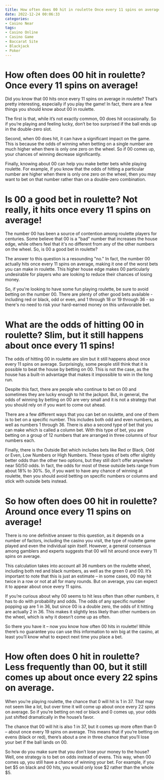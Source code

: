 ```yaml
---
title: How often does 00 hit in roulette Once every 11 spins on average!
date: 2022-12-24 00:06:33
categories:
- Casino Near
tags:
- Casino Online
- Casino Game
- Baccarat Site
- Blackjack
- Poker
---
```



#  How often does 00 hit in roulette? Once every 11 spins on average!

Did you know that 00 hits once every 11 spins on average in roulette? That’s pretty interesting, especially if you play the game! In fact, there are a few things you should know about 00 in roulette.

The first is that, while it’s not exactly common, 00 does hit occasionally. So if you’re playing and feeling lucky, don’t be too surprised if the ball ends up in the double-zero slot.

Second, when 00 does hit, it can have a significant impact on the game. This is because the odds of winning when betting on a single number are much higher when there is only one zero on the wheel. So if 00 comes up, your chances of winning decrease significantly.

Finally, knowing about 00 can help you make better bets while playing roulette. For example, if you know that the odds of hitting a particular number are higher when there is only one zero on the wheel, then you may want to bet on that number rather than on a double-zero combination.

#  Is 00 a good bet in roulette? Not really, it hits once every 11 spins on average!

The number 00 has been a source of contention among roulette players for centuries. Some believe that 00 is a "bad" number that increases the house edge, while others feel that it's no different from any of the other numbers on the wheel. So, is 00 a good bet in roulette?

The answer to this question is a resounding "no." In fact, the number 00 actually hits once every 11 spins on average, making it one of the worst bets you can make in roulette. This higher house edge makes 00 particularly undesirable for players who are looking to reduce their chances of losing money.

So, if you're looking to have some fun playing roulette, be sure to avoid betting on the number 00. There are plenty of other good bets available - including red or black, odd or even, and 1 through 18 or 19 through 36 - so there's no need to risk your hard-earned money on this unfavorable bet.

#  What are the odds of hitting 00 in roulette? Slim, but it still happens about once every 11 spins!

The odds of hitting 00 in roulette are slim but it still happens about once every 11 spins on average. Surprisingly, some people still think that it is possible to beat the house by betting on 00. This is not the case, as the house has a built-in advantage that makes it impossible to win in the long run.

Despite this fact, there are people who continue to bet on 00 and sometimes they are lucky enough to hit the jackpot. But, in general, the odds of winning by betting on 00 are very small and it is not a strategy that you should rely on if you want to come out ahead.

There are a few different ways that you can bet on roulette, and one of them is to bet on a specific number. This includes both odd and even numbers, as well as numbers 1 through 36. There is also a second type of bet that you can make which is called a column bet. With this type of bet, you are betting on a group of 12 numbers that are arranged in three columns of four numbers each.

Finally, there is the Outside Bet which includes bets like Red or Black, Odd or Even, Low Numbers or High Numbers. These types of bets offer slightly better odds than the other two options, but they still don’t offer anywhere near 50/50 odds. In fact, the odds for most of these outside bets range from about 18% to 30%. So, if you want to have any chance of winning at roulette, then you should avoid betting on specific numbers or columns and stick with outside bets instead.

#  So how often does 00 hit in roulette? Around once every 11 spins on average!

There is no one definitive answer to this question, as it depends on a number of factors, including the casino you visit, the type of roulette game played and even the individual spin itself. However, a general consensus among gamblers and experts suggests that 00 will hit around once every 11 spins on average.

This calculation takes into account all 36 numbers on the roulette wheel, including both red and black numbers, as well as the green 0 and 00. It’s important to note that this is just an estimate – in some cases, 00 may hit twice in a row or not at all for many rounds. But on average, you can expect it to appear about once every 11 spins.

If you’re curious about why 00 seems to hit less often than other numbers, it has to do with probability and odds. The odds of any specific number popping up are 1 in 36, but since 00 is a double zero, the odds of it hitting are actually 2 in 36. This makes it slightly less likely than other numbers on the wheel, which is why it doesn’t come up as often.

So there you have it – now you know how often 00 hits in roulette! While there’s no guarantee you can use this information to win big at the casino, at least you’ll know what to expect next time you place a bet.

#  How often does 0 hit in roulette? Less frequently than 00, but it still comes up about once every 22 spins on average.

When you’re playing roulette, the chance that 0 will hit is 1 in 37. That may not seem like a lot, but over time it will come up about once every 22 spins on average. So if you’re betting on red or black and 0 comes up, your odds just shifted dramatically in the house’s favor.

The chance that 00 will hit is also 1 in 37, but it comes up more often than 0 – about once every 19 spins on average. This means that if you’re betting on evens (black or red), there’s about a one in three chance that you’ll lose your bet if the ball lands on 00.

So how do you make sure that you don’t lose your money to the house? Well, one strategy is to bet on odds instead of evens. This way, when 00 comes up, you still have a chance of winning your bet. For example, if you bet $5 on black and 00 hits, you would only lose $2 rather than the whole $5.